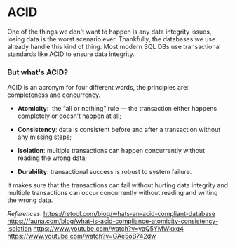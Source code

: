 # ACID

One of the things we don't want to happen is any data integrity issues, losing data is the worst scenario ever. Thankfully, the databases we use already handle this kind of thing. Most modern SQL DBs use transactional standards like ACID to ensure data integrity. 

### But what's ACID?

ACID is an acronym for four different words, the principles are: completeness and concurrency. 

* **Atomicity**:  the “all or nothing” rule — the transaction either happens completely or doesn’t happen at all;

* **Consistency**: data is consistent before and after a transaction without any missing steps;

* **Isolation**: multiple transactions can happen concurrently without reading the wrong data;

* **Durability**: transactional success is robust to system failure.

It makes sure that the transactions can fail without hurting data integrity and multiple transactions can occur concurrently without reading and writing the wrong data.


*References*:
https://retool.com/blog/whats-an-acid-compliant-database
https://fauna.com/blog/what-is-acid-compliance-atomicity-consistency-isolation
https://www.youtube.com/watch?v=yaQ5YMWkxq4
https://www.youtube.com/watch?v=GAe5oB742dw